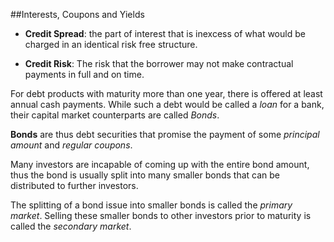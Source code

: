 ##Interests, Coupons and Yields

- **Credit Spread**: the part of interest that is inexcess of what would be charged in an identical risk free structure.

- **Credit Risk**: The risk that the borrower may not make contractual payments in full and on time.

For debt products with maturity more than one year, there is offered at least annual cash payments. While such a debt would be called a *loan* for a bank, their capital market counterparts are called *Bonds*.

**Bonds** are thus debt securities that promise the payment of some *principal amount* and *regular coupons*.

Many investors are incapable of coming up with the entire bond amount, thus the bond is usually split into many smaller bonds that can be distributed to further investors.

The splitting of a bond issue into smaller bonds is called the *primary market*. Selling these smaller bonds to other investors prior to maturity is called the *secondary market*.


